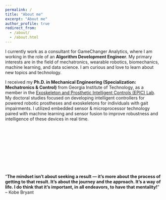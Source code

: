 ```yaml
---
permalink: /
title: "About me"
excerpt: "About me"
author_profile: true
redirect_from: 
  - /about/
  - /about.html
---
```


I currently work as a consultant for GameChanger Analytics, where I am working in the role of an **Algorithm Development Engineer**. My primary interests are in the field of mechatronics, wearable robotics, biomechanics, machine learning, and data science. I am curious and love to learn about new topics and technology.

I received my **Ph.D. in Mechanical Engineering (Specialization: Mechatronics & Control)** from Georgia Institute of Technology, as a member in the [Exoskeleton and Prosthetic Intelligent Controls (EPIC) Lab](https://www.epic.gatech.edu/). My doctoral studies focused on developing intelligent controllers for powered robotic prostheses and exoskeletons for individuals with gait impairments. I utilized embedded sensor & microprocessor technology paired with machine learning and sensor fusion to improve robustness and intelligence of these devices in real time. 

<!-- I also offer tutoring and consulting services — please contact me if you would like to discuss potential services, partnerships, or collaborations. -->

<p>&nbsp;</p>
<p>&nbsp;</p>
<p>&nbsp;</p>
<p>&nbsp;</p>
<p>&nbsp;</p>

<q>**The mindset isn’t about seeking a result — it’s more about the process of getting to that result. It’s about the journey and the approach. It’s a way of life. I do think that it’s important, in all endeavors, to have that mentality!**</q> &#8211; Kobe Bryant

